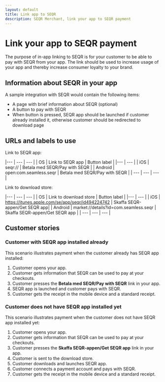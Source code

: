 ```yaml
---
layout: default
title: Link app to SEQR
description: SEQR Merchant, link your app to SEQR payment
---
```



# Link your app to SEQR payment  

The purpose of in-app linking to SEQR is for your customer to be able to pay with SEQR from your app. The link should be used to increase usage of your app and thereby increase consumer loyalty to your brand.


## Information about SEQR in your app

A sample integration with SEQR would contain the following items:

* A page with brief information about SEQR (optional)
* A button to pay with SEQR
* When button is pressed, SEQR app should be launched if customer already installed it, otherwise customer should be redirected to download page


## URLs and labels to use

Link to SEQR app:

|--- |  --- | --- |
|  OS | Link to SEQR app | Button label |
|--- | --- |
| iOS | seqr:// | Betala med SEQR/Pay with SEQR |
| Android | open:com.seamless.seqr | Betala med SEQR/Pay with SEQR |
| --- | --- | --- |


Link to download store:

|--- |  --- | --- |
|  OS | Link to download store | Button label |
|--- | --- |
| iOS | https://itunes.apple.com/se/app/seqr/id494224742 | Skaffa SEQR-appen/Get SEQR app|
| Android | market://details?id=com.seamless.seqr | Skaffa SEQR-appen/Get SEQR app |
| --- | --- | --- |



## Customer stories

### Customer with SEQR app installed already

This scenario illustrates payment when the customer already has SEQR app installed:

1.	Customer opens your app.
2.	Customer gets information that SEQR can be used to pay at your checkouts.
3.	Customer presses the **Betala med SEQR/Pay with SEQR** link in your app.
4.	SEQR app is launched and customer pays with SEQR.
5.	Customer gets the receipt in the mobile device and a standard receipt.



### Customer does not have SEQR app installed yet

This scenario illustrates payment when the customer does not have SEQR app installed yet:

1.	Customer opens your app.
2.	Customer gets information that SEQR can be used to pay at your checkouts.
3.	Customer presses the **Skaffa SEQR-appen/Get SEQR app** link in your app.
4.	Customer is sent to the download store.
5.	Customer downloads and launches SEQR app. 
6.	Customer connects a payment account and pays with SEQR.
7.	Customer gets the receipt in the mobile device and a standard receipt.

